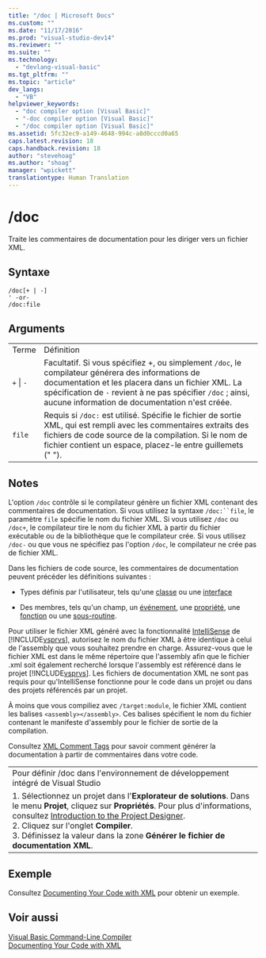 ```yaml
---
title: "/doc | Microsoft Docs"
ms.custom: ""
ms.date: "11/17/2016"
ms.prod: "visual-studio-dev14"
ms.reviewer: ""
ms.suite: ""
ms.technology: 
  - "devlang-visual-basic"
ms.tgt_pltfrm: ""
ms.topic: "article"
dev_langs: 
  - "VB"
helpviewer_keywords: 
  - "doc compiler option [Visual Basic]"
  - "-doc compiler option [Visual Basic]"
  - "/doc compiler option [Visual Basic]"
ms.assetid: 5fc32ec9-a149-4648-994c-a8d0cccd0a65
caps.latest.revision: 18
caps.handback.revision: 18
author: "stevehoag"
ms.author: "shoag"
manager: "wpickett"
translationtype: Human Translation
---
```

# /doc
Traite les commentaires de documentation pour les diriger vers un fichier XML.  
  
## Syntaxe  
  
```  
/doc[+ | -]  
' -or-  
/doc:file  
```  
  
## Arguments  
  
|||  
|-|-|  
|Terme|Définition|  
|`+`  &#124; `-`|Facultatif.  Si vous spécifiez \+, ou simplement `/doc`, le compilateur générera des informations de documentation et les placera dans un fichier XML.  La spécification de `-`  revient à ne pas spécifier `/doc` ; ainsi, aucune information de documentation n'est créée.|  
|`file`|Requis si `/doc:` est utilisé.  Spécifie le fichier de sortie XML, qui est rempli avec les commentaires extraits des fichiers de code source de la compilation.  Si le nom de fichier contient un espace, placez\-le entre guillemets \(" "\).|  
  
## Notes  
 L'option `/doc` contrôle si le compilateur génère un fichier XML contenant des commentaires de documentation.  Si vous utilisez la syntaxe `/doc:``file`, le paramètre `file` spécifie le nom du fichier XML.  Si vous utilisez `/doc` ou `/doc+`, le compilateur tire le nom du fichier XML à partir du fichier exécutable ou de la bibliothèque que le compilateur crée.  Si vous utilisez `/doc-` ou que vous ne spécifiez pas l'option `/doc`, le compilateur ne crée pas de fichier XML.  
  
 Dans les fichiers de code source, les commentaires de documentation peuvent précéder les définitions suivantes :  
  
-   Types définis par l'utilisateur, tels qu'une [classe](../../../visual-basic/language-reference/statements/class-statement.md) ou une [interface](../../../visual-basic/language-reference/statements/interface-statement.md)  
  
-   Des membres, tels qu'un champ, un [événement](../../../visual-basic/language-reference/statements/event-statement.md), une [propriété](../../../visual-basic/language-reference/statements/property-statement.md), une [fonction](../../../visual-basic/language-reference/statements/function-statement.md) ou une [sous\-routine](../../../visual-basic/language-reference/statements/sub-statement.md).  
  
 Pour utiliser le fichier XML généré avec la fonctionnalité [IntelliSense](/visual-studio/ide/using-intellisense) de [!INCLUDE[vsprvs](../../../csharp/includes/vsprvs_md.md)], autorisez le nom du fichier XML à être identique à celui de l'assembly que vous souhaitez prendre en charge.  Assurez\-vous que le fichier XML est dans le même répertoire que l'assembly afin que le fichier .xml soit également recherché lorsque l'assembly est référencé dans le projet [!INCLUDE[vsprvs](../../../csharp/includes/vsprvs_md.md)].  Les fichiers de documentation XML ne sont pas requis pour qu'IntelliSense fonctionne pour le code dans un projet ou dans des projets référencés par un projet.  
  
 À moins que vous compiliez avec `/target:module`, le fichier XML contient les balises `<assembly></assembly>`.  Ces balises spécifient le nom du fichier contenant le manifeste d'assembly pour le fichier de sortie de la compilation.  
  
 Consultez [XML Comment Tags](../../../visual-basic/language-reference/xmldoc/recommended-xml-tags-for-documentation-comments.md) pour savoir comment générer la documentation à partir de commentaires dans votre code.  
  
||  
|-|  
|Pour définir \/doc dans l'environnement de développement intégré de Visual Studio|  
|1.  Sélectionnez un projet dans l'**Explorateur de solutions**.  Dans le menu **Projet**, cliquez sur **Propriétés**.  Pour plus d'informations, consultez [Introduction to the Project Designer](http://msdn.microsoft.com/fr-fr/898dd854-c98d-430c-ba1b-a913ce3c73d7).<br />2.  Cliquez sur l'onglet **Compiler**.<br />3.  Définissez la valeur dans la zone **Générer le fichier de documentation XML**.|  
  
## Exemple  
 Consultez [Documenting Your Code with XML](../../../visual-basic/programming-guide/program-structure/documenting-your-code-with-xml.md) pour obtenir un exemple.  
  
## Voir aussi  
 [Visual Basic Command\-Line Compiler](../../../visual-basic/reference/command-line-compiler/index.md)   
 [Documenting Your Code with XML](../../../visual-basic/programming-guide/program-structure/documenting-your-code-with-xml.md)